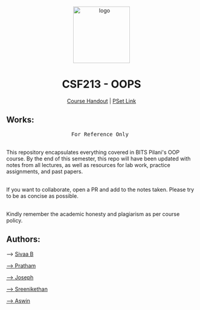 # <br>
<p align="center">
<img src="./images/BITS_Pilani-Logo.svg.png" alt="logo" height="150"/>
</p>

<h1 align="center">
CSF213 - OOPS
</h1>

<p align="center">
  <a href="">Course Handout</a> | <a href="">PSet Link</a>
</p>


## Works:

<pre align="center">
For Reference Only 
</pre>

<br>This repository encapsulates everything covered in BITS Pilani's OOP course. By the end of this semester, this repo will have been updated with notes from all lectures, as well as resources for lab work, practice assignments, and past papers.

<br>If you want to collaborate, open a PR and add to the notes taken. Please try to be as concise as possible.

<br>Kindly remember the academic honesty and plagiarism as per course policy. 

</p>

## Authors: 

<p> --> <a href = "https://github.com/SivaaB">Sivaa B</p> 
<p> --> <a href = "https://github.com/Pratham061204"> Pratham </p>
<p> --> <a href = "https://github.com/joejo-joestar"> Joseph </p>
<p> --> <a href = "https://github.com/SreenikethanI"> Sreenikethan </p>
<p> --> <a href = "https://github.com/TheProv1"> Aswin </p>


